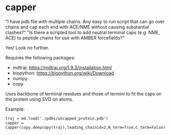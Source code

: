 # capper
"I have pdb file with multiple chains. Any easy to run script that can go over chains and cap each end with ACE/NME without causing substantial clashes?"
"Is there a scripted tool to add neutral terminal caps (e.g. NME, ACE) to peptide chains for use with AMBER forcefields?" 

Yes! Look no further.


Requires the following packages:
- mdtraj: https://mdtraj.org/1.9.3/installation.html
- biopython: https://biopython.org/wiki/Download
- numpy
- copy

Uses backbone of terminal residues and those of termini to fit the caps on the protein using SVD on atoms.

Example:

```
traj = md.load('./pdbs/uncapped_protein.pdb')
capper = Capper(copy.deepcopy(traj),leading_chainid=2,N_term=True,C_term=False)
```

